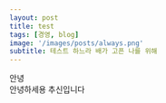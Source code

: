 ```yaml
---
layout: post
title: test
tags: [경영, blog]
image: '/images/posts/always.png'
subtitle: 테스트 하느라 배가 고픈 나를 위해
---
```


<div class='notice'>
안녕
</div>

<div class='ps'>
안녕하세용 추신입니다
</div>